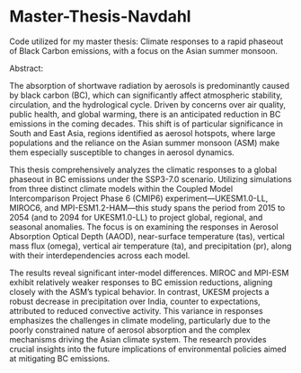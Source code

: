 # Master-Thesis-Navdahl
Code utilized for my master thesis: Climate responses to a rapid phaseout of Black Carbon emissions, with a focus on the Asian summer monsoon.

Abstract: 

The absorption of shortwave radiation by aerosols is predominantly caused by black carbon (BC), which can significantly affect atmospheric stability, circulation, and the hydrological cycle. Driven by concerns over air quality, public health, and global warming, there is an anticipated reduction in BC emissions in the coming decades. This shift is of particular significance in South and East Asia, regions identified as aerosol hotspots, where large populations and the reliance on the Asian summer monsoon (ASM) make them especially susceptible to changes in aerosol dynamics.

This thesis comprehensively analyzes the climatic responses to a global phaseout in BC emissions under the SSP3-7.0 scenario. Utilizing simulations from three distinct climate models within the Coupled Model Intercomparison Project Phase 6 (CMIP6) experiment—UKESM1.0-LL, MIROC6, and MPI-ESM1.2-HAM—this study spans the period from 2015 to 2054 (and to 2094 for UKESM1.0-LL) to project global, regional, and seasonal anomalies. The focus is on examining the responses in Aerosol Absorption Optical Depth (AAOD), near-surface temperature (tas), vertical mass flux (omega), vertical air temperature (ta), and precipitation (pr), along with their interdependencies across each model.

The results reveal significant inter-model differences. MIROC and MPI-ESM exhibit relatively weaker responses to BC emission reductions, aligning closely with the ASM’s typical behavior. In contrast, UKESM projects a robust decrease in precipitation over India, counter to expectations, attributed to reduced convective activity. This variance in responses emphasizes the challenges in climate modeling, particularly due to the poorly constrained nature of aerosol absorption and the complex mechanisms driving the Asian climate system. The research provides crucial insights into the future implications of environmental policies aimed at mitigating BC emissions.
